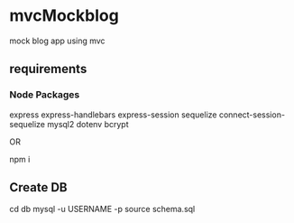 # mvcMockblog
mock blog app using mvc

## requirements

### Node Packages
 

express
express-handlebars
express-session
sequelize
connect-session-sequelize
mysql2
dotenv
bcrypt

OR 

npm i 

## Create DB

cd db
mysql -u USERNAME -p 
source schema.sql
